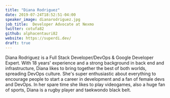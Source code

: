 ```yaml
---
title: "Diana Rodriguez"
date: 2019-07-24T18:52:51-04:00
speaker_image: dianarodriguez.jpg
job_title:  Developer Advocate at Nexmo
twitter: cotufa82
github: alphacentauri82
website: https://superdi.dev/
draft: true
---
```


Diana Rodriguez is a Full Stack Developer/DevOps & Google Developer Expert. With 18 years' experience and a strong background in back end and infrastructure, Diana likes to bring together the best of both worlds, spreading DevOps culture. She's super enthusiastic about everything to encourage people to start a career in development and a fan of female devs and DevOps. In her spare time she likes to play videogames, also a huge fan of sports, Diana is a rugby player and taekwondo black belt.